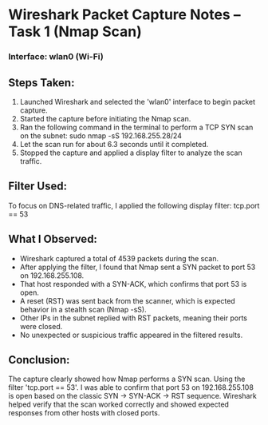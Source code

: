 # Wireshark Packet Capture Notes – Task 1 (Nmap Scan)

### Interface: wlan0 (Wi-Fi)

## Steps Taken:

1. Launched Wireshark and selected the 'wlan0' interface to begin packet capture.
2. Started the capture before initiating the Nmap scan.
3. Ran the following command in the terminal to perform a TCP SYN scan on the subnet:
   sudo nmap -sS 192.168.255.28/24
4. Let the scan run for about 6.3 seconds until it completed.
5. Stopped the capture and applied a display filter to analyze the scan traffic.

## Filter Used:

To focus on DNS-related traffic, I applied the following display filter:
tcp.port == 53

## What I Observed:

- Wireshark captured a total of 4539 packets during the scan.
- After applying the filter, I found that Nmap sent a SYN packet to port 53 on 192.168.255.108.
- That host responded with a SYN-ACK, which confirms that port 53 is open.
- A reset (RST) was sent back from the scanner, which is expected behavior in a stealth scan (Nmap -sS).
- Other IPs in the subnet replied with RST packets, meaning their ports were closed.
- No unexpected or suspicious traffic appeared in the filtered results.

## Conclusion:

The capture clearly showed how Nmap performs a SYN scan. Using the filter 'tcp.port == 53'. 
I was able to confirm that port 53 on 192.168.255.108 is open based on the classic SYN → SYN-ACK → RST sequence.
Wireshark helped verify that the scan worked correctly and showed expected responses from other hosts with closed ports.
